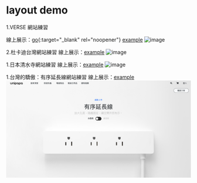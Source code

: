 # layout demo

1.VERSE 網站練習

線上展示：[go](https://easonliu0913.github.io/layout/VERSE/verse.html){:target="_blank" rel="noopener"}
<a href="https://easonliu0913.github.io/layout/VERSE/verse.html" target="_blank">example</a>
![image](https://github.com/EasonLiu0913/layout/blob/main/screenshot/verse_new.png)

2.杜卡迪台灣網站練習
線上展示：<a href="https://easonliu0913.github.io/layout/ducati_taiwan/" target="_blank">example</a>
![image](https://github.com/EasonLiu0913/layout/blob/main/screenshot/ducati_taiwan.png)

1.日本清水寺網站練習
線上展示：<a href="https://easonliu0913.github.io/layout/kiyomizudera/" target="_blank">example</a>
![image](https://github.com/EasonLiu0913/layout/blob/main/screenshot/kiyomizudera.png)

1.台灣的驕傲：有序延長線網站練習
線上展示：<a href="https://easonliu0913.github.io/layout/unipapa/" target="_blank">example</a>
![image](https://github.com/EasonLiu0913/layout/blob/main/screenshot/unipapa.png)
